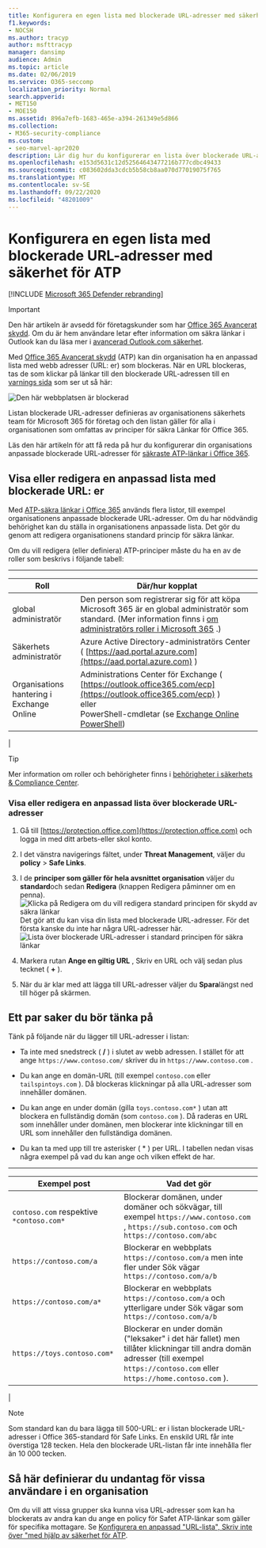```yaml
---
title: Konfigurera en egen lista med blockerade URL-adresser med säkerhet för ATP
f1.keywords:
- NOCSH
ms.author: tracyp
author: msfttracyp
manager: dansimp
audience: Admin
ms.topic: article
ms.date: 02/06/2019
ms.service: O365-seccomp
localization_priority: Normal
search.appverid:
- MET150
- MOE150
ms.assetid: 896a7efb-1683-465e-a394-261349e5d866
ms.collection:
- M365-security-compliance
ms.custom:
- seo-marvel-apr2020
description: Lär dig hur du konfigurerar en lista över blockerade URL-adresser för organisationen med hjälp av Office 365 Avancerat skydd.
ms.openlocfilehash: e153d5631c12d52564643477216b777cdbc49433
ms.sourcegitcommit: c083602dda3cdcb5b58cb8aa070d77019075f765
ms.translationtype: MT
ms.contentlocale: sv-SE
ms.lasthandoff: 09/22/2020
ms.locfileid: "48201009"
---
```

# <a name="set-up-a-custom-blocked-urls-list-using-atp-safe-links"></a>Konfigurera en egen lista med blockerade URL-adresser med säkerhet för ATP

[!INCLUDE [Microsoft 365 Defender rebranding](../includes/microsoft-defender-for-office.md)]


> [!IMPORTANT]
> Den här artikeln är avsedd för företagskunder som har [Office 365 Avancerat skydd](office-365-atp.md). Om du är hem användare letar efter information om säkra länkar i Outlook kan du läsa mer i [avancerad Outlook.com säkerhet](https://support.microsoft.com/office/882d2243-eab9-4545-a58a-b36fee4a46e2).

Med [Office 365 Avancerat skydd](office-365-atp.md) (ATP) kan din organisation ha en anpassad lista med webb adresser (URL: er) som blockeras. När en URL blockeras, tas de som klickar på länkar till den blockerade URL-adressen till en [varnings sida](atp-safe-links-warning-pages.md) som ser ut så här:

![Den här webbplatsen är blockerad](../../media/6b4bda2d-a1e6-419e-8b10-588e83c3af3f.png)

Listan blockerade URL-adresser definieras av organisationens säkerhets team för Microsoft 365 för företag och den listan gäller för alla i organisationen som omfattas av principer för säkra Länkar för Office 365.

Läs den här artikeln för att få reda på hur du konfigurerar din organisations anpassade blockerade URL-adresser för [säkraste ATP-länkar i Office 365](atp-safe-links.md).

## <a name="view-or-edit-a-custom-list-of-blocked-urls"></a>Visa eller redigera en anpassad lista med blockerade URL: er

Med [ATP-säkra länkar i Office 365](atp-safe-links.md) används flera listor, till exempel organisationens anpassade blockerade URL-adresser. Om du har nödvändig behörighet kan du ställa in organisationens anpassade lista. Det gör du genom att redigera organisationens standard princip för säkra länkar.

Om du vill redigera (eller definiera) ATP-principer måste du ha en av de roller som beskrivs i följande tabell:

****

|Roll|Där/hur kopplat|
|---|---|
|global administratör|Den person som registrerar sig för att köpa Microsoft 365 är en global administratör som standard. (Mer information finns i [om administratörs roller i Microsoft 365](https://docs.microsoft.com/microsoft-365/admin/add-users/about-admin-roles) .)|
|Säkerhets administratör|Azure Active Directory-administratörs Center ( [https://aad.portal.azure.com](https://aad.portal.azure.com) )|
|Organisations hantering i Exchange Online|Administrations Center för Exchange ( [https://outlook.office365.com/ecp](https://outlook.office365.com/ecp) ) <br>eller <br>  PowerShell-cmdletar (se [Exchange Online PowerShell](https://docs.microsoft.com/powershell/exchange/exchange-online-powershell))|
|

> [!TIP]
> Mer information om roller och behörigheter finns i [behörigheter i säkerhets & Compliance Center](permissions-in-the-security-and-compliance-center.md).

### <a name="to-view-or-edit-a-custom-blocked-urls-list"></a>Visa eller redigera en anpassad lista över blockerade URL-adresser

1. Gå till [https://protection.office.com](https://protection.office.com) och logga in med ditt arbets-eller skol konto.

2. I det vänstra navigerings fältet, under **Threat Management**, väljer du **policy** \> **Safe Links**.

3. I de **principer som gäller för hela avsnittet organisation** väljer du **standard**och sedan **Redigera** (knappen Redigera påminner om en penna).<br/>![Klicka på Redigera om du vill redigera standard principen för skydd av säkra länkar](../../media/d08f9615-d947-4033-813a-d310ec2c8cca.png)<br/>Det gör att du kan visa din lista med blockerade URL-adresser. För det första kanske du inte har några URL-adresser här.<br/>![Lista över blockerade URL-adresser i standard principen för säkra länkar](../../media/575e1449-6191-40ac-b626-030a2fd3fb11.png)

4. Markera rutan **Ange en giltig URL** , Skriv en URL och välj sedan plus tecknet ( **+** ).

5. När du är klar med att lägga till URL-adresser väljer du **Spara**längst ned till höger på skärmen.

## <a name="a-few-things-to-keep-in-mind"></a>Ett par saker du bör tänka på

Tänk på följande när du lägger till URL-adresser i listan:

- Ta inte med snedstreck ( **/** ) i slutet av webb adressen. I stället för att ange `https://www.contoso.com/` skriver du in `https://www.contoso.com` .

- Du kan ange en domän-URL (till exempel `contoso.com` eller `tailspintoys.com` ). Då blockeras klickningar på alla URL-adresser som innehåller domänen.

- Du kan ange en under domän (gilla `toys.contoso.com*` ) utan att blockera en fullständig domän (som `contoso.com` ). Då raderas en URL som innehåller under domänen, men blockerar inte klickningar till en URL som innehåller den fullständiga domänen.

- Du kan ta med upp till tre asterisker ( \* ) per URL. I tabellen nedan visas några exempel på vad du kan ange och vilken effekt de har.

****

|Exempel post|Vad det gör|
|---|---|
|`contoso.com` respektive `*contoso.com*`|Blockerar domänen, under domäner och sökvägar, till exempel `https://www.contoso.com` , `https://sub.contoso.com` och `https://contoso.com/abc`|
|`https://contoso.com/a`|Blockerar en webbplats `https://contoso.com/a` men inte fler under Sök vägar `https://contoso.com/a/b`|
|`https://contoso.com/a*`|Blockerar en webbplats `https://contoso.com/a` och ytterligare under Sök vägar som `https://contoso.com/a/b`|
|`https://toys.contoso.com*`|Blockerar en under domän ("leksaker" i det här fallet) men tillåter klickningar till andra domän adresser (till exempel `https://contoso.com` eller `https://home.contoso.com` ).|
|

> [!NOTE]
> Som standard kan du bara lägga till 500-URL: er i listan blockerade URL-adresser i Office 365-standard för Safe Links. En enskild URL får inte överstiga 128 tecken. Hela den blockerade URL-listan får inte innehålla fler än 10 000 tecken.

## <a name="how-to-define-exceptions-for-certain-users-in-an-organization"></a>Så här definierar du undantag för vissa användare i en organisation

Om du vill att vissa grupper ska kunna visa URL-adresser som kan ha blockerats av andra kan du ange en policy för Safet ATP-länkar som gäller för specifika mottagare. Se [Konfigurera en anpassad "URL-lista", Skriv inte över "med hjälp av säkerhet för ATP](set-up-a-custom-do-not-rewrite-urls-list-with-atp.md).
